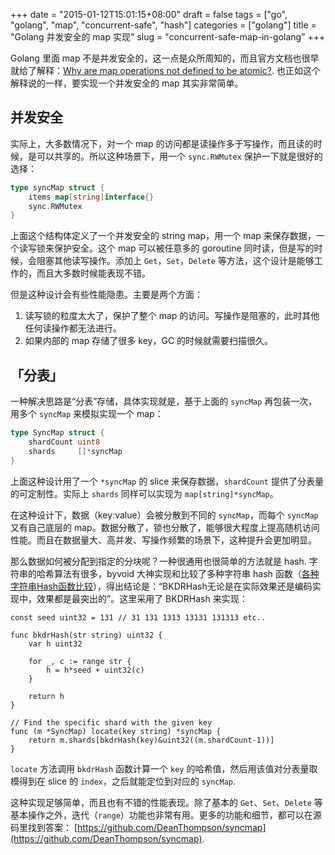 +++
date = "2015-01-12T15:01:15+08:00"
draft = false
tags = ["go", "golang", "map", "concurrent-safe", "hash"]
categories = ["golang"]
title = "Golang 并发安全的 map 实现"
slug = "concurrent-safe-map-in-golang"
+++

Golang 里面 map 不是并发安全的，这一点是众所周知的，而且官方文档也很早就给了解释：[Why are map operations not defined to be atomic?](http://golang.org/doc/faq#atomic_maps). 也正如这个解释说的一样，要实现一个并发安全的 map 其实非常简单。

## 并发安全

实际上，大多数情况下，对一个 map 的访问都是读操作多于写操作，而且读的时候，是可以共享的。所以这种场景下，用一个 `sync.RWMutex` 保护一下就是很好的选择：

```go
type syncMap struct {
    items map[string]interface{}
    sync.RWMutex
}
```

上面这个结构体定义了一个并发安全的 string map，用一个 map 来保存数据，一个读写锁来保护安全。这个 map 可以被任意多的 goroutine 同时读，但是写的时候，会阻塞其他读写操作。添加上 `Get`，`Set`，`Delete` 等方法，这个设计是能够工作的，而且大多数时候能表现不错。

但是这种设计会有些性能隐患。主要是两个方面：

1. 读写锁的粒度太大了，保护了整个 map 的访问。写操作是阻塞的，此时其他任何读操作都无法进行。
2. 如果内部的 map 存储了很多 key，GC 的时候就需要扫描很久。

<!--more-->

## 「分表」

一种解决思路是“分表”存储，具体实现就是，基于上面的 `syncMap` 再包装一次，用多个 `syncMap` 来模拟实现一个 map：

```go
type SyncMap struct {
    shardCount uint8
    shards     []*syncMap
}
```

上面这种设计用了一个 `*syncMap` 的 slice 来保存数据，`shardCount` 提供了分表量的可定制性。实际上 `shards` 同样可以实现为 `map[string]*syncMap`。

在这种设计下，数据（key:value）会被分散到不同的 `syncMap`，而每个 `syncMap` 又有自己底层的 map。数据分散了，锁也分散了，能够很大程度上提高随机访问性能。而且在数据量大、高并发、写操作频繁的场景下，这种提升会更加明显。

那么数据如何被分配到指定的分块呢？一种很通用也很简单的方法就是 hash. 字符串的哈希算法有很多，byvoid 大神实现和比较了多种字符串 hash 函数（[各种字符串Hash函数比较](https://www.byvoid.com/blog/string-hash-compare/)），得出结论是：“BKDRHash无论是在实际效果还是编码实现中，效果都是最突出的”。这里采用了 BKDRHash 来实现：

```golang
const seed uint32 = 131 // 31 131 1313 13131 131313 etc..

func bkdrHash(str string) uint32 {
    var h uint32

    for _, c := range str {
        h = h*seed + uint32(c)
    }

    return h
}

// Find the specific shard with the given key
func (m *SyncMap) locate(key string) *syncMap {
    return m.shards[bkdrHash(key)&uint32((m.shardCount-1))]
}
```

`locate` 方法调用 `bkdrHash` 函数计算一个 `key` 的哈希值，然后用该值对分表量取模得到在 slice 的 `index`，之后就能定位到对应的 `syncMap`.

这种实现足够简单，而且也有不错的性能表现。除了基本的 `Get`、`Set`、`Delete` 等基本操作之外，迭代（`range`）功能也非常有用。更多的功能和细节，都可以在源码里找到答案： [https://github.com/DeanThompson/syncmap](https://github.com/DeanThompson/syncmap).

